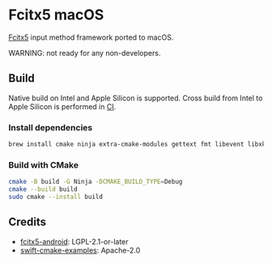 # Fcitx5 macOS

[Fcitx5](https://github.com/fcitx/fcitx5) input method framework ported to macOS.

WARNING: not ready for any non-developers.

## Build
Native build on Intel and Apple Silicon is supported.
Cross build from Intel to Apple Silicon is performed in [CI](.github/workflows/ci.yml).

### Install dependencies
```sh
brew install cmake ninja extra-cmake-modules gettext fmt libevent libxkbcommon iso-codes
```

### Build with CMake
```sh
cmake -B build -G Ninja -DCMAKE_BUILD_TYPE=Debug
cmake --build build
sudo cmake --install build
```

## Credits
* [fcitx5-android](https://github.com/fcitx5-android/fcitx5-android): LGPL-2.1-or-later
* [swift-cmake-examples](https://github.com/apple/swift-cmake-examples): Apache-2.0
